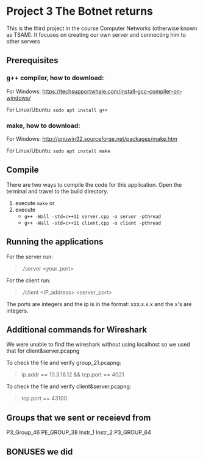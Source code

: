 # Project 3 The Botnet returns

This is the third project in the course Computer Networks (otherwise known as TSAM).
It focuses on creating our own server and connecting him to other servers

## Prerequisites
### **g++ compiler**, how to download:

For Windows: https://techsupportwhale.com/install-gcc-compiler-on-windows/

For Linux/Ubuntu:   `sudo apt install g++`

### **make**, how to download:
For Windows: http://gnuwin32.sourceforge.net/packages/make.htm

For Linux/Ubuntu:
`sudo apt install make`


## Compile
There are two ways to compile the code for this application. Open the terminal and travel to the build directory.

1. execute `make` or
2. execute
    * `g++ -Wall -std=c++11 server.cpp -o server -pthread`
    * `g++ -Wall -std=c++11 client.cpp -o client -pthread`
## Running the applications
For the server run:
> ./server <your_port>

For the client run:
> ./client <IP_address> <server_port>

The ports are integers and the ip is in the format: xxx.x.x.x and the x's are integers.

## Additional commands for Wireshark
We were unable to find the wireshark without using localhost so we used that for client&server.pcapng

To check the file and verify group_21.pcapng:
> ip.addr == 10.3.16.12 && tcp.port == 4021

To check the file and verify client&server.pcapng:
> tcp.port == 43100

## Groups that we sent or receievd from
P3_Group_46
PE_GROUP_38
Instr_1
Instr_2 
P3_GROUP_64

## BONUSES we did